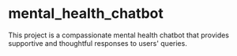 # mental_health_chatbot
This project is a compassionate mental health chatbot that provides supportive and thoughtful responses to users' queries.
